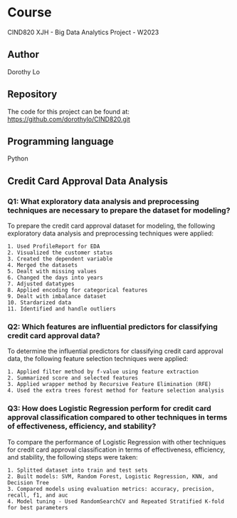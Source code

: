 # Course

CIND820 XJH - Big Data Analytics Project - W2023

## Author

Dorothy Lo

## Repository

The code for this project can be found at: https://github.com/dorothylo/CIND820.git

## Programming language 

Python

## Credit Card Approval Data Analysis


### Q1: What exploratory data analysis and preprocessing techniques are necessary to prepare the dataset for modeling?

To prepare the credit card approval dataset for modeling, the following exploratory data analysis and preprocessing techniques were applied:

    1. Used ProfileReport for EDA
    2. Visualized the customer status
    3. Created the dependent variable
    4. Merged the datasets
    5. Dealt with missing values
    6. Changed the days into years
    7. Adjusted datatypes
    8. Applied encoding for categorical features
    9. Dealt with imbalance dataset
    10. Stardarized data
    11. Identified and handle outliers

### Q2: Which features are influential predictors for classifying credit card approval data?

To determine the influential predictors for classifying credit card approval data, the following feature selection techniques were applied:
    
    1. Applied filter method by f-value using feature extraction
    2. Summarized score and selected features
    3. Applied wrapper method by Recursive Feature Elimination (RFE)
    4. Used the extra trees forest method for feature selection analysis

### Q3: How does Logistic Regression perform for credit card approval classification compared to other techniques in terms of effectiveness, efficiency, and stability?

To compare the performance of Logistic Regression with other techniques for credit card approval classification in terms of effectiveness, efficiency, and stability, the following steps were taken:

    1. Splitted dataset into train and test sets
    2. Built models: SVM, Random Forest, Logistic Regression, KNN, and Decision Tree
    3. Compared models using evaluation metrics: accuracy, precision, recall, f1, and auc
    4. Model tuning - Used RandomSearchCV and Repeated Stratified K-fold for best parameters 

